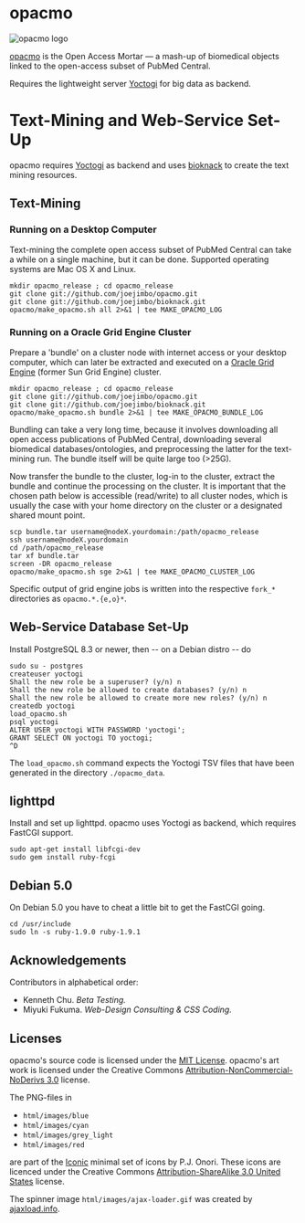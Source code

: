 opacmo
======

![opacmo logo](https://github.com/joejimbo/opacmo/raw/master/html/images/opacmo160.png)

[opacmo](http://www.opacmo.org) is the Open Access Mortar — a mash-up of biomedical objects linked to the open-access subset of PubMed Central.

Requires the lightweight server [Yoctogi](http://www.yoctogi.org/) for big data as backend.

Text-Mining and Web-Service Set-Up
==================================

opacmo requires [Yoctogi](http://www.yoctogi.org) as backend and uses [bioknack](https://github.com/joejimbo/bioknack) to create the text mining resources.

Text-Mining 
-----------

### Running on a Desktop Computer

Text-mining the complete open access subset of PubMed Central can take a while on a single machine, but it can be done. Supported operating systems are Mac OS X and Linux.

    mkdir opacmo_release ; cd opacmo_release
    git clone git://github.com/joejimbo/opacmo.git
    git clone git://github.com/joejimbo/bioknack.git
    opacmo/make_opacmo.sh all 2>&1 | tee MAKE_OPACMO_LOG

### Running on a Oracle Grid Engine Cluster

Prepare a 'bundle' on a cluster node with internet access or your desktop computer, which can later be extracted and executed on a [Oracle Grid Engine](http://en.wikipedia.org/wiki/Oracle_Grid_Engine) (former Sun Grid Engine) cluster.

    mkdir opacmo_release ; cd opacmo_release
    git clone git://github.com/joejimbo/opacmo.git
    git clone git://github.com/joejimbo/bioknack.git
    opacmo/make_opacmo.sh bundle 2>&1 | tee MAKE_OPACMO_BUNDLE_LOG

Bundling can take a very long time, because it involves downloading all open access publications of PubMed Central, downloading several biomedical databases/ontologies, and preprocessing the latter for the text-mining run. The bundle itself will be quite large too (&gt;25G).

Now transfer the bundle to the cluster, log-in to the cluster, extract the bundle and continue the processing on the cluster. It is important that the chosen path below is accessible (read/write) to all cluster nodes, which is usually the case with your home directory on the cluster or a designated shared mount point.

    scp bundle.tar username@nodeX.yourdomain:/path/opacmo_release
    ssh username@nodeX.yourdomain
    cd /path/opacmo_release
    tar xf bundle.tar
    screen -DR opacmo_release
    opacmo/make_opacmo.sh sge 2>&1 | tee MAKE_OPACMO_CLUSTER_LOG

Specific output of grid engine jobs is written into the respective `fork_*` directories as `opacmo.*.{e,o}*`.

Web-Service Database Set-Up
---------------------------

Install PostgreSQL 8.3 or newer, then -- on a Debian distro -- do

    sudo su - postgres
    createuser yoctogi
    Shall the new role be a superuser? (y/n) n
    Shall the new role be allowed to create databases? (y/n) n
    Shall the new role be allowed to create more new roles? (y/n) n
    createdb yoctogi
    load_opacmo.sh
    psql yoctogi
    ALTER USER yoctogi WITH PASSWORD 'yoctogi';
    GRANT SELECT ON yoctogi TO yoctogi;
    ^D


The `load_opacmo.sh` command expects the Yoctogi TSV files that have been generated in the directory `./opacmo_data`.

lighttpd
--------

Install and set up lighttpd. opacmo uses Yoctogi as backend, which requires FastCGI support.

    sudo apt-get install libfcgi-dev
    sudo gem install ruby-fcgi

Debian 5.0
----------

On Debian 5.0 you have to cheat a little bit to get the FastCGI going.

    cd /usr/include
    sudo ln -s ruby-1.9.0 ruby-1.9.1

Acknowledgements
----------------

Contributors in alphabetical order:

* Kenneth Chu. *Beta Testing.*
* Miyuki Fukuma. *Web-Design Consulting & CSS Coding.*

Licenses
--------

opacmo's source code is licensed under the [MIT License](https://raw.github.com/joejimbo/opacmo/master/LICENSE). opacmo's art work is licensed under the Creative Commons [Attribution-NonCommercial-NoDerivs 3.0](http://creativecommons.org/licenses/by-nc-nd/3.0/) license.

The PNG-files in

* `html/images/blue`
* `html/images/cyan`
* `html/images/grey_light`
* `html/images/red`

are part of the [Iconic](http://somerandomdude.com/projects/iconic/) minimal set of icons by
P.J. Onori. These icons are licenced under the
Creative Commons [Attribution-ShareAlike 3.0 United States](http://creativecommons.org/licenses/by-sa/3.0/us/)
license.

The spinner image `html/images/ajax-loader.gif` was created by [ajaxload.info](http://www.ajaxload.info/).
